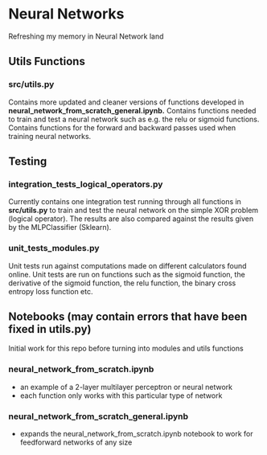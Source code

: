 # Neural Networks

Refreshing my memory in Neural Network land

## Utils Functions

### src/utils.py

Contains more updated and cleaner versions of functions developed in **neural_network_from_scratch_general.ipynb.** Contains functions needed to train and test a neural network such as e.g. the relu or sigmoid functions. Contains functions for the forward and backward passes used when training neural networks. 

## Testing

### integration_tests_logical_operators.py

Currently contains one integration test running through all functions in **src/utils.py** to train and test the neural network on the simple XOR problem (logical operator). The results are also compared against the results given by the MLPClassifier (Sklearn). 

### unit_tests_modules.py

Unit tests run against computations made on different calculators found online. Unit tests are run on functions such as the sigmoid function, the derivative of the sigmoid function, the relu function, the binary cross entropy loss function etc. 

## Notebooks (may contain errors that have been fixed in utils.py)

Initial work for this repo before turning into modules and utils functions

### neural_network_from_scratch.ipynb
- an example of a 2-layer multilayer perceptron or neural network
- each function only works with this particular type of network

### neural_network_from_scratch_general.ipynb
- expands the neural_network_from_scratch.ipynb notebook to work for feedforward networks of any size